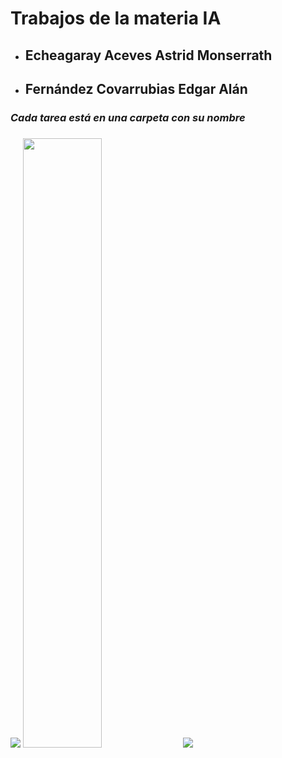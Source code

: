<HTML>
  <h1><b>Trabajos de la materia IA</b></h1>
  
  <ul>
    <li>
      <h2>Echeagaray Aceves Astrid Monserrath</h2>
    </li>
    <li>
      <h2>Fernández Covarrubias Edgar Alán</h2>
    </li>
  </ul>

  <h3><i>Cada tarea está en una carpeta con su nombre</i><h3>

  <div style="display: inline">
  <img src="https://media.tenor.com/5BYK-WS0__gAAAAM/cool-fun.gif"> 
  <img style="width: 50%; height: 50%;" src="https://i.pinimg.com/originals/25/8e/4e/258e4e35c1af204de8a1fbdf39539cd8.gif">
  <img src="https://media.tenor.com/5BYK-WS0__gAAAAM/cool-fun.gif">
  </div>
</HTML>
